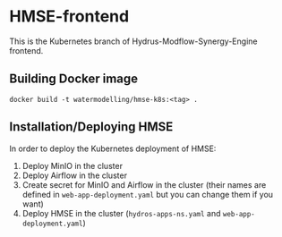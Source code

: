 # HMSE-frontend

This is the Kubernetes branch of Hydrus-Modflow-Synergy-Engine frontend.

## Building Docker image
```
docker build -t watermodelling/hmse-k8s:<tag> .
```

## Installation/Deploying HMSE
In order to deploy the Kubernetes deployment of HMSE:
1. Deploy MinIO in the cluster
2. Deploy Airflow in the cluster
3. Create secret for MinIO and Airflow in the cluster (their names are defined in `web-app-deployment.yaml` 
but you can change them if you want)
4. Deploy HMSE in the cluster (`hydros-apps-ns.yaml` and `web-app-deployment.yaml`)
